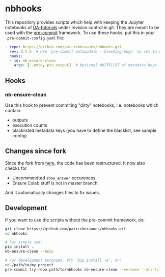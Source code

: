 # nbhooks

This repository provides scripts which help with keeping
the Jupyter notebooks of [DA-tutorials](https://github.com/nansencenter/DA-tutorials)
under revision control in git.
They are meant to be used with the
[pre-commit](https://pre-commit.com) framework.
To use these hooks, put this in your `.pre-commit-config.yaml` file:

```yaml
- repo: https://github.com/patricknraanes/nbhooks.git
  rev: X.Y.Z  # Use `pre-commit autoupdate --bleeding-edge` to set to most recent version
  hooks:
  - id: nb-ensure-clean
    args: [--meta, pin_output]  # Optional WHITELIST of metadata keys (you can use regex)
```

## Hooks

### nb-ensure-clean

Use this hook to prevent commiting "dirty" notebooks, i.e. notebooks which contain:

* outputs
* execution counts
* blacklisted metadata keys (you have to define the blacklist,
  see sample config)

## Changes since fork

Since the fork from [here](https://gitlab.com/iamlikeme/nbhooks),
the code has been restructured.
It now also checks for

* Uncommendted `show_answer` occurences.
* Ensure Colab stuff is not in master branch.

And it automatically changes files to fix issues.

## Development

If you want to use the scripts without the pre-commit framework, do:

```bash
git clone https://github.com/patricknraanes/nbhooks.git
cd nbhooks

# For simple use:
pip install .
nb-ensure-clean --help

# For development purposes, try `pip install -e`, or:
cd /path/to/my_project
pre-commit try-repo path/to/nbhooks nb-ensure-clean --verbose --all-files
```
